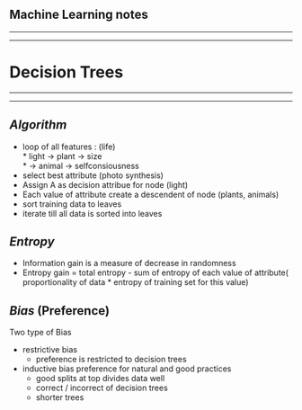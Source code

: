 ## Machine Learning notes
---
---









# Decision Trees
---
---

_Algorithm_
---
- loop of all features : (life)   
		* light -> plant -> size  
		* 	-> animal -> selfconsiousness  
- select best attribute (photo synthesis)
- Assign A as decision attribue for node (light)
- Each value of attribute create a descendent of node (plants, animals)
- sort training data to leaves 
- iterate till all data is sorted into leaves

_Entropy_
---
- Information gain is a measure of decrease in randomness  
- Entropy gain = total entropy - sum of entropy of each value of attribute( proportionality of data * entropy of training set for this value)

_Bias_ (Preference)  
---

Two type of Bias 

- restrictive bias
	- preference is restricted to decision trees
- inductive bias preference for natural and good practices
	* good splits at top divides data well
	* correct / incorrect of decision trees
	* shorter trees 
